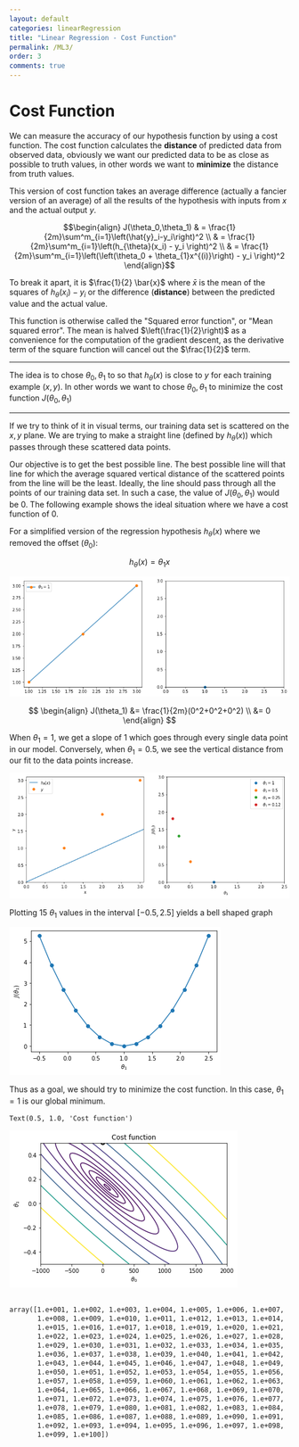 ```yaml
---
layout: default
categories: linearRegression
title: "Linear Regression - Cost Function"
permalink: /ML3/
order: 3
comments: true
---
```


# Cost Function
We can measure the accuracy of our hypothesis function by using a cost function. The cost function calculates the **distance** of predicted data from observed data, obviously we want our predicted data to be as close as possible to truth values, in other words we want to **minimize** the distance from truth values.

This version of cost function takes an average difference (actually a fancier version of an average) of all the results of the hypothesis with inputs from $x$ and the actual output $y$.

$$\begin{align}
J(\theta_0,\theta_1) & = \frac{1}{2m}\sum^m_{i=1}\left(\hat{y}_i-y_i\right)^2 \\
& = \frac{1}{2m}\sum^m_{i=1}\left(h_{\theta}(x_i) - y_i \right)^2 \\
& = \frac{1}{2m}\sum^m_{i=1}\left(\left(\theta_0 + \theta_{1}x^{(i)}\right) - y_i \right)^2 
\end{align}$$

To break it apart, it is $\frac{1}{2} \bar{x}$ where $\bar{x}$ is the mean of the squares of $h_\theta (x_{i}) - y_{i}$ or the difference (**distance**) between the predicted value and the actual value.

This function is otherwise called the "Squared error function", or "Mean squared error". The mean is halved $\left(\frac{1}{2}\right)$ as a convenience for the computation of the gradient descent, as the derivative term of the square function will cancel out the $\frac{1}{2}$ term.

---
The idea is to chose $\theta_0, \theta_1$ to so that $h_\theta(x)$ is close to $y$ for each training example $(x,y)$. In other words we want to chose $\theta_0, \theta_1$ to minimize the cost function $J\left(\theta_0, \theta_1 \right)$

---
If we try to think of it in visual terms, our training data set is scattered on the $x,y$ plane. We are trying to make a straight line (defined by $h_\theta(x)$) which passes through these scattered data points. 

Our objective is to get the best possible line. The best possible line will that line for which the average squared vertical distance of the scattered points from the line will be the least. Ideally, the line should pass through all the points of our training data set. In such a case, the value of $J(\theta_0, \theta_1)$ would be 0. The following example shows the ideal situation where we have a cost function of 0. 

For a simplified version of the regression hypothesis $h_\theta(x)$ where we removed the offset ($\theta_0$):

$$h_\theta(x)=\theta_1x$$


![png](ML-3-CostFunction_files/ML-3-CostFunction_8_0.png)


$$
\begin{align}
J(\theta_1) &= \frac{1}{2m}(0^2+0^2+0^2) \\
&= 0
\end{align}
$$

When $\theta_1 = 1$, we get a slope of 1 which goes through every single data point in our model. Conversely, when $\theta_1 = 0.5$, we see the vertical distance from our fit to the data points increase. 


![png](ML-3-CostFunction_files/ML-3-CostFunction_11_0.png)


Plotting 15 $\theta_1$ values in the interval $[-0.5, 2.5]$ yields a bell shaped graph 


![png](ML-3-CostFunction_files/ML-3-CostFunction_13_0.png)


Thus as a goal, we should try to minimize the cost function. In this case, $\theta_1 = 1$ is our global minimum. 




    Text(0.5, 1.0, 'Cost function')




![png](ML-3-CostFunction_files/ML-3-CostFunction_15_1.png)



```python

```




    array([1.e+001, 1.e+002, 1.e+003, 1.e+004, 1.e+005, 1.e+006, 1.e+007,
           1.e+008, 1.e+009, 1.e+010, 1.e+011, 1.e+012, 1.e+013, 1.e+014,
           1.e+015, 1.e+016, 1.e+017, 1.e+018, 1.e+019, 1.e+020, 1.e+021,
           1.e+022, 1.e+023, 1.e+024, 1.e+025, 1.e+026, 1.e+027, 1.e+028,
           1.e+029, 1.e+030, 1.e+031, 1.e+032, 1.e+033, 1.e+034, 1.e+035,
           1.e+036, 1.e+037, 1.e+038, 1.e+039, 1.e+040, 1.e+041, 1.e+042,
           1.e+043, 1.e+044, 1.e+045, 1.e+046, 1.e+047, 1.e+048, 1.e+049,
           1.e+050, 1.e+051, 1.e+052, 1.e+053, 1.e+054, 1.e+055, 1.e+056,
           1.e+057, 1.e+058, 1.e+059, 1.e+060, 1.e+061, 1.e+062, 1.e+063,
           1.e+064, 1.e+065, 1.e+066, 1.e+067, 1.e+068, 1.e+069, 1.e+070,
           1.e+071, 1.e+072, 1.e+073, 1.e+074, 1.e+075, 1.e+076, 1.e+077,
           1.e+078, 1.e+079, 1.e+080, 1.e+081, 1.e+082, 1.e+083, 1.e+084,
           1.e+085, 1.e+086, 1.e+087, 1.e+088, 1.e+089, 1.e+090, 1.e+091,
           1.e+092, 1.e+093, 1.e+094, 1.e+095, 1.e+096, 1.e+097, 1.e+098,
           1.e+099, 1.e+100])




```python

```
